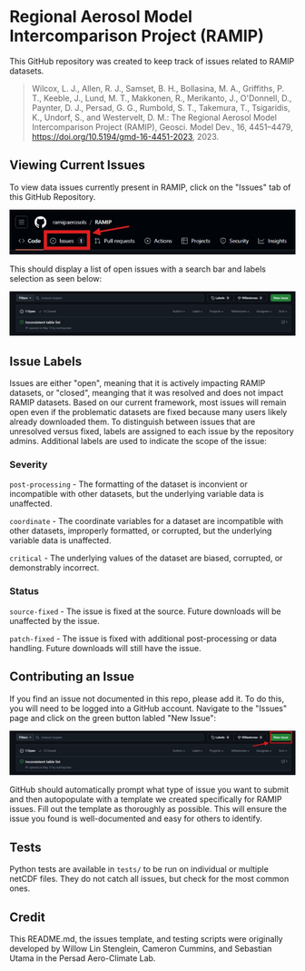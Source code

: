 # Regional Aerosol Model Intercomparison Project (RAMIP)

This GitHub repository was created to keep track of issues related to RAMIP datasets.

> Wilcox, L. J., Allen, R. J., Samset, B. H., Bollasina, M. A., Griffiths, P. T., Keeble, J., Lund, M. T., Makkonen, R., Merikanto, J., O'Donnell, D., Paynter, D. J., Persad, G. G., Rumbold, S. T., Takemura, T., Tsigaridis, K., Undorf, S., and Westervelt, D. M.: The Regional Aerosol Model Intercomparison Project (RAMIP), Geosci. Model Dev., 16, 4451–4479, https://doi.org/10.5194/gmd-16-4451-2023, 2023.

## Viewing Current Issues

To view data issues currently present in RAMIP, click on the "Issues" tab of this GitHub Repository.

![Screenshot of location of issues tab.](images/issues_tab.png)

This should display a list of open issues with a search bar and labels selection as seen below:

![Screenshot of issues page.](images/issues_page.png)

## Issue Labels

Issues are either "open", meaning that it is actively impacting RAMIP datasets, or "closed", meanging that it was resolved and does not impact RAMIP datasets. Based on our current framework, most issues will remain open even if the problematic datasets are fixed because many users likely already downloaded them. To distinguish between issues that are unresolved versus fixed, labels are assigned to each issue by the repository admins. Additional labels are used to indicate the scope of the issue:

### Severity

`post-processing` - The formatting of the dataset is inconvient or incompatible with other datasets, but the underlying variable data is unaffected.

`coordinate` - The coordinate variables for a dataset are incompatible with other datasets, improperly formatted, or corrupted, but the underlying variable data is unaffected.

`critical` - The underlying values of the dataset are biased, corrupted, or demonstrably incorrect.

### Status

`source-fixed` - The issue is fixed at the source. Future downloads will be unaffected by the issue.

`patch-fixed` - The issue is fixed with additional post-processing or data handling. Future downloads will still have the issue.

## Contributing an Issue

If you find an issue not documented in this repo, please add it. To do this, you will need to be logged into a GitHub account. Navigate to the "Issues" page and click on the green button labled "New Issue":

![Screenshot of new issue button.](images/issues_button.png)

GitHub should automatically prompt what type of issue you want to submit and then autopopulate with a template we created specifically for RAMIP issues. Fill out the template as thoroughly as possible. This will ensure the issue you found is well-documented and easy for others to identify.


## Tests
Python tests are available in `tests/` to be run on individual or multiple netCDF files. They do not catch all issues, but check for the most common ones. 

## Credit

This README.md, the issues template, and testing scripts were originally developed by Willow Lin Stenglein, Cameron Cummins, and Sebastian Utama in the Persad Aero-Climate Lab.
